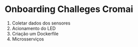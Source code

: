 # Onboarding Challeges Cromai

1. Coletar dados dos sensores
2. Acionamento do LED
3. Criação um Dockerfile
4. Microsserviços
